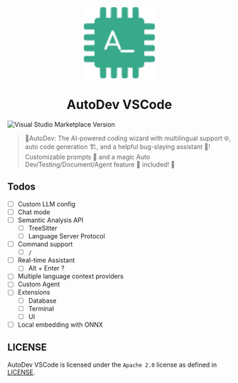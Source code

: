 <p align="center">
  <img src="images/icon.svg" width="160px" height="160px"  alt="logo" />
</p>
<h1 align="center">AutoDev VSCode</h1>

![Visual Studio Marketplace Version](https://img.shields.io/visual-studio-marketplace/v/Phodal.autodev)


>  🧙‍AutoDev: The AI-powered coding wizard with multilingual support 🌐, auto code generation 🏗️, and a helpful bug-slaying assistant 🐞! Customizable prompts 🎨 and a magic Auto Dev/Testing/Document/Agent feature 🧪 included! 🚀 

## Todos

- [ ] Custom LLM config
- [ ] Chat mode
- [ ] Semantic Analysis API 
    - [ ] TreeSitter
    - [ ] Language Server Protocol
- [ ] Command support
    - [ ] `/`
- [ ] Real-time Assistant
    - [ ] Alt + Enter ?    
- [ ] Multiple language context providers
- [ ] Custom Agent
- [ ] Extensions
    - [ ] Database
    - [ ] Terminal
    - [ ] UI
- [ ] Local embedding with ONNX

## LICENSE

AutoDev VSCode is licensed under the `Apache 2.0` license as defined in [LICENSE](./LICENSE).
